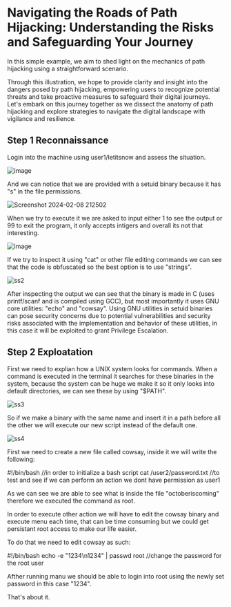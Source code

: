 # Navigating the Roads of Path Hijacking: Understanding the Risks and Safeguarding Your Journey

In this simple example, we aim to shed light on the mechanics of path hijacking using a straightforward scenario.

Through this illustration, we hope to provide clarity and insight into the dangers posed by path hijacking, empowering users to recognize potential threats and take proactive measures to safeguard their digital journeys. Let's embark on this journey together as we dissect the anatomy of path hijacking and explore strategies to navigate the digital landscape with vigilance and resilience.

## Step 1 Reconnaissance
Login into the machine using user1/letitsnow and assess the situation. 

![image](https://github.com/LiviuMrc/Path-Hijacking/assets/95069685/8e8f5812-0c49-4a08-9ca4-b7ae249e4edf)

And we can notice that we are provided with a setuid binary because it has "s" in the file permissions.

![Screenshot 2024-02-08 212502](https://github.com/LiviuMrc/Path-Hijacking/assets/95069685/cec3f8ad-1f29-43c5-9009-efd338b4c6de)

When we try to execute it we are asked to input either 1 to see the output or 99 to exit the program, it only accepts intigers and overall its not that interesting.

![image](https://github.com/LiviuMrc/Path-Hijacking/assets/95069685/bd4b64d6-a5e1-458c-acc1-315ad5faec36)


If we try to inspect it using "cat" or other file editing commands we can see that the code is obfuscated so the best option is to use "strings".

![ss2](https://github.com/LiviuMrc/Path-Hijacking/assets/95069685/bb707ad5-0c98-4de4-ad39-ad0bd8786894)

After inspecting the output we can see that the binary is made in C (uses printf/scanf and is compiled using GCC), but most importantly it uses GNU core utilities: "echo" and "cowsay". Using GNU utilities in setuid binaries can pose security concerns due to potential vulnerabilities and security risks associated with the implementation and behavior of these utilities, in this case it will be exploited to grant Privilege Escalation.

## Step 2 Exploatation
First we need to explian how a UNIX system looks for commands. When a command is executed in the terminal it searches for these binaries in the system, because the system can be huge we make it so it only looks into default directories, we can see these by using "$PATH".

![ss3](https://github.com/LiviuMrc/Path-Hijacking/assets/95069685/4b46827b-0a31-4915-bdd5-0e98a480e68c)

So if we make a binary with the same name and insert it in a path before all the other we will execute our new script instead of the default one.

![ss4](https://github.com/LiviuMrc/Path-Hijacking/assets/95069685/4d95cdec-115d-4181-b274-2079c9643afb)

First we need to create a new file called cowsay, inside it we will write the following:

#!/bin/bash //in order to initialize a bash script
cat /user2/password.txt //to test and see if we can perform an action we dont have permission as user1

As we can see we are able to see what is inside the file "octoberiscoming" therefore we executed the command as root.

In order to execute other action we will have to edit the cowsay binary and execute menu each time, that can be time consuming but we could get persistant root access to make our life easier.

To do that we need to edit cowsay as such:

#!/bin/bash
echo -e "1234\n1234" | passwd root //change the password for the root user

Afther running manu we should be able to login into root using the newly set password in this case "1234".

That's about it.





